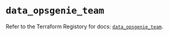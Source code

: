 # `data_opsgenie_team`

Refer to the Terraform Registory for docs: [`data_opsgenie_team`](https://registry.terraform.io/providers/opsgenie/opsgenie/0.6.33/docs/data-sources/team).
